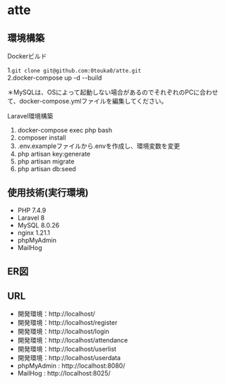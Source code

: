 # atte

## 環境構築
Dockerビルド

 1.`git clone git@github.com:0touka0/atte.git`<br>
 2.docker-compose up -d --build

＊MySQLは、OSによって起動しない場合があるのでそれぞれのPCに合わせて、docker-compose.ymlファイルを編集してください。

Laravel環境構築

1. docker-compose exec php bash
2. composer install
3. .env.exampleファイルから.envを作成し、環境変数を変更
4. php artisan key:generate
5. php artisan migrate
6. php artisan db:seed

## 使用技術(実行環境)
- PHP 7.4.9
- Laravel 8
- MySQL 8.0.26
- nginx 1.21.1
- phpMyAdmin
- MailHog

## ER図




## URL
- 開発環境：http://localhost/
- 開発環境：http://localhost/register
- 開発環境：http://localhost/login
- 開発環境：http://localhost/attendance
- 開発環境：http://localhost/userlist
- 開発環境：http://localhost/userdata
- phpMyAdmin : http://localhost:8080/
- MailHog : http://localhost:8025/